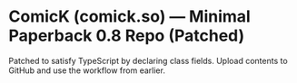 # ComicK (comick.so) — Minimal Paperback 0.8 Repo (Patched)
Patched to satisfy TypeScript by declaring class fields. Upload contents to GitHub and use the workflow from earlier.
